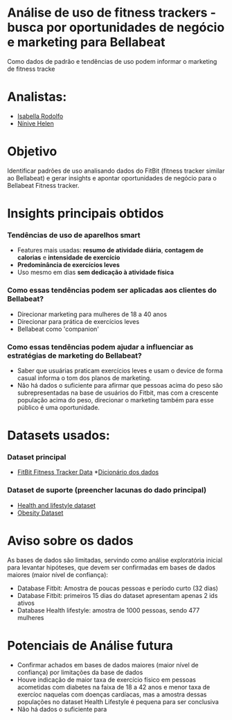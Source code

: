 # Análise de uso de fitness trackers - busca por oportunidades de negócio e marketing para Bellabeat
Como dados de padrão e tendências de uso podem informar o marketing de fitness tracke 

# Analistas: 
* [Isabella Rodolfo](https://github.com/isabellaSR-gd)
* [Nínive Helen](https://github.com/ninivehelen)

# Objetivo
Identificar padrões de uso analisando dados do FitBit (fitness tracker similar ao Bellabeat) e gerar insights e apontar oportunidades de negócio para o Bellabeat Fitness tracker.


# Insights principais obtidos
### Tendências de uso de aparelhos smart
* Features mais usadas: **resumo de atividade diária**, **contagem de calorias** e **intensidade de exercício**
* **Predominância de exercícios leves**
* Uso mesmo em dias **sem dedicação à atividade física**
### Como essas tendências podem ser aplicadas aos clientes do Bellabeat?
* Direcionar marketing para mulheres de 18 a 40 anos
* Direcionar para prática de exercícios leves
* Bellabeat como 'companion'
### Como essas tendências podem ajudar a influenciar as estratégias de marketing do Bellabeat?
* Saber que usuárias praticam exercícios leves e usam o device de forma casual informa o tom dos planos de marketing.
* Não há dados o suficiente para afirmar que pessoas acima do peso são subrepresentadas na base de usuários do Fitbit, mas com a crescente população acima do peso, direcionar o marketing também para esse público é uma oportunidade.


# Datasets usados:
### Dataset principal
* [FitBit Fitness Tracker Data](https://www.kaggle.com/datasets/arashnic/fitbit)
  *[Dicionário dos dados](https://www.fitabase.com/media/1748/fitabasedatadictionary.pdf)

### Dataset de suporte (preencher lacunas do dado principal)
* [Health and lifestyle dataset](https://www.kaggle.com/datasets/mahdimashayekhi/health-and-lifestyle-dataset)
* [Obesity Dataset](https://www.kaggle.com/datasets/suleymansulak/obesity-dataset)

# Aviso sobre os dados
As bases de dados são limitadas, servindo como análise exploratória inicial para levantar hipóteses, que devem ser confirmadas em bases de dados maiores (maior nível de confiança):
* Database Fitbit: Amostra de poucas pessoas e período curto (32 dias) 
* Database Fitbit: primeiros 15 dias do dataset apresentam apenas 2 ids ativos
* Database Health lifestyle: amostra de 1000 pessoas, sendo 477 mulheres

# Potenciais de Análise futura
* Confirmar achados em bases de dados maiores (maior nível de confiança) por limitações da base de dados
* Houve indicação de maior taxa de exercício físico em pessoas acometidas com diabetes na faixa de 18 a 42 anos e menor taxa de exercíoc naquelas com doenças cardíacas, mas a amostra dessas populações no dataset Health Lifestyle é pequena para ser conclusiva
* Não há dados o suficiente para 


